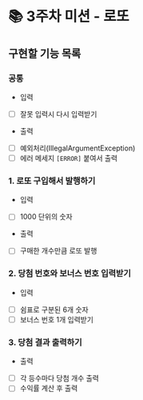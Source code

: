 # 📚 3주차 미션 - 로또

## 구현할 기능 목록
### 공통
- 입력
- [ ] 잘못 입력시 다시 입력받기
- 출력
- [ ] 예외처리(IllegalArgumentException)
- [ ] 에러 메세지 `[ERROR]` 붙여서 출력

### 1. 로또 구입해서 발행하기
- 입력
- [ ] 1000 단위의 숫자
- 출력
- [ ] 구매한 개수만큼 로또 발행

### 2. 당첨 번호와 보너스 번호 입력받기
- 입력
- [ ] 쉼표로 구분된 6개 숫자
- [ ] 보너스 번호 1개 입력받기

### 3. 당첨 결과 출력하기
- 출력
- [ ] 각 등수마다 당첨 개수 출력
- [ ] 수익률 계산 후 출력